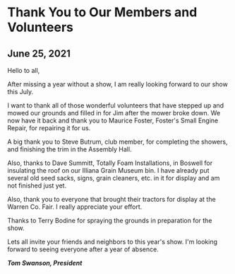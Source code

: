 # Thank You to Our Members and Volunteers

## June 25, 2021

Hello to all,

After missing a year without a show, I am really looking forward to our show this July.

I want to thank all of those wonderful volunteers that have stepped up and mowed our grounds and filled in for Jim after the mower broke down. We now have it back and thank you to Maurice Foster, Foster's Small Engine Repair, for repairing it for us.

A big thank you to Steve Butrum, club member, for completing the showers, and finishing the trim in the Assembly Hall.

Also, thanks to Dave Summitt, Totally Foam Installations, in Boswell for insulating the roof on our Illiana Grain Museum bin. I have already put several old seed sacks, signs, grain cleaners, etc. in it for display and am not finished just yet.

Also, thank you to everyone that brought their tractors for display at the Warren Co. Fair. I really appreciate your effort.

Thanks to Terry Bodine for spraying the grounds in preparation for the show.

Lets all invite your friends and neighbors to this year's show. I'm looking forward to seeing everyone after a year of absence.

***Tom Swanson, President***
